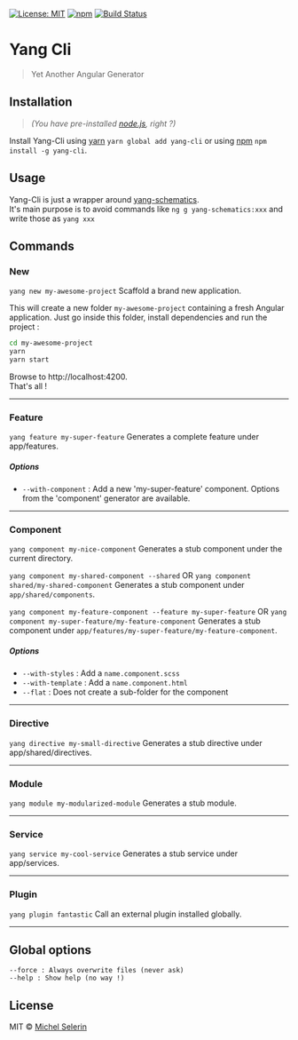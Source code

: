 [![License: MIT](https://img.shields.io/badge/License-MIT-yellow.svg)](https://opensource.org/licenses/MIT)
[![npm](https://img.shields.io/npm/v/yang-cli.svg)](https://www.npmjs.com/package/yang-cli)
[![Build Status](https://travis-ci.org/mselerin/yang-cli.svg?branch=master)](https://travis-ci.org/mselerin/yang-cli)

# Yang Cli
> Yet Another Angular Generator

## Installation
> _(You have pre-installed [node.js](https://nodejs.org/), right ?)_

Install Yang-Cli using [yarn](https://yarnpkg.com/) `yarn global add yang-cli` or using [npm](https://www.npmjs.com/) `npm install -g yang-cli`.


## Usage
Yang-Cli is just a wrapper around [yang-schematics](https://github.com/mselerin/yang-schematics).  
It's main purpose is to avoid commands like `ng g yang-schematics:xxx` and write those as `yang xxx`  




## Commands
### New
`yang new my-awesome-project`
Scaffold a brand new application.

This will create a new folder `my-awesome-project` containing a fresh Angular application.
Just go inside this folder, install dependencies and run the project :
```bash
cd my-awesome-project
yarn
yarn start
```

Browse to http://localhost:4200.  
That's all !

***


### Feature
`yang feature my-super-feature`
Generates a complete feature under app/features.

##### Options
* `--with-component` : Add a new 'my-super-feature' component. Options from the 'component' generator are available.
***


### Component
`yang component my-nice-component`
Generates a stub component under the current directory.

`yang component my-shared-component --shared`
OR `yang component shared/my-shared-component` 
Generates a stub component under `app/shared/components`.

`yang component my-feature-component --feature my-super-feature`
OR `yang component my-super-feature/my-feature-component`
Generates a stub component under `app/features/my-super-feature/my-feature-component`.



##### Options
* `--with-styles` : Add a `name.component.scss`
* `--with-template` : Add a `name.component.html`
* `--flat` : Does not create a sub-folder for the component
***


### Directive
`yang directive my-small-directive`
Generates a stub directive under app/shared/directives.
***


### Module
`yang module my-modularized-module`
Generates a stub module.
***


### Service
`yang service my-cool-service`
Generates a stub service under app/services.
***


### Plugin
`yang plugin fantastic`
Call an external plugin installed globally.
***


## Global options
```
--force : Always overwrite files (never ask)
--help : Show help (no way !)
```

## License
MIT © [Michel Selerin]()


[npm-image]: https://badge.fury.io/js/yang-cli.svg
[npm-url]: https://npmjs.org/package/yang-cli
[travis-image]: https://travis-ci.org/mselerin/yang-cli.svg?branch=master
[travis-url]: https://travis-ci.org/mselerin/yang-cli
[daviddm-image]: https://david-dm.org/mselerin/yang-cli.svg?theme=shields.io
[daviddm-url]: https://david-dm.org/mselerin/yang-cli
